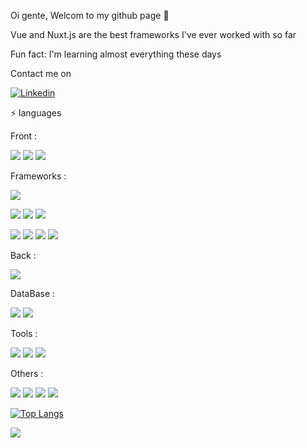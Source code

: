 Oi gente, Welcom to my github page  👋


Vue and Nuxt.js are the best frameworks I've ever worked with so far 

Fun fact: I'm learning almost everything these days 

Contact me on 

<a href="https://www.linkedin.com/in/ahmed-abu-meis/">
  <img alt="Linkedin" src="https://img.shields.io/badge/linkedin-0077B5?logo=linkedin&logoColor=white&style=for-the-badge"/>
</a>








⚡ languages

Front :

<img src= "https://img.shields.io/badge/HTML5-E34F26?style=for-the-badge&logo=html5&logoColor=white"/>        <img src= "https://img.shields.io/badge/CSS3-1572B6?style=for-the-badge&logo=css3&logoColor=white"/>        <img src= "https://img.shields.io/badge/JavaScript-F7DF1E?style=for-the-badge&logo=javascript&logoColor=black"/>


Frameworks :

<img src="https://img.shields.io/badge/Vue.js-35495E?style=for-the-badge&logo=vue.js&logoColor=4FC08D"/> 

<img src="https://img.shields.io/badge/React-20232A?style=for-the-badge&logo=react&logoColor=61DAFB"/>        <img src="https://img.shields.io/badge/React_Native-20232A?style=for-the-badge&logo=react&logoColor=61DAFB"/>       <img src="https://img.shields.io/badge/Bootstrap-563D7C?style=for-the-badge&logo=bootstrap&logoColor=white"/>

<img src="https://img.shields.io/badge/Redux-593D88?style=for-the-badge&logo=redux&logoColor=white"/>       <img src="	https://img.shields.io/badge/jQuery-0769AD?style=for-the-badge&logo=jquery&logoColor=white"/> <img src="https://img.shields.io/badge/Express.js-404D59?style=for-the-badge"/>       <img src="https://img.shields.io/badge/jQuery-0769AD?style=for-the-badge&logo=jquery&logoColor=white"/>


Back :

<img src="https://img.shields.io/badge/Node.js-43853D?style=for-the-badge&logo=node.js&logoColor=white"/>

DataBase :

<img src="https://img.shields.io/badge/MongoDB-4EA94B?style=for-the-badge&logo=mongodb&logoColor=white"/>       <img src="https://img.shields.io/badge/MySQL-00000F?style=for-the-badge&logo=mysql&logoColor=white"/>


Tools :

<img src= "https://img.shields.io/badge/GitHub-100000?style=for-the-badge&logo=github&logoColor=white"/>      <img src= "https://camo.githubusercontent.com/22d1116e541b7b380161ed7c77ceb24e5e88a71acbec6d9dae7a5624b23a46fd/68747470733a2f2f696d672e736869656c64732e696f2f62616467652f6769742532302d2532334630353033332e7376673f267374796c653d666f722d7468652d6261646765266c6f676f3d676974266c6f676f436f6c6f723d7768697465"/>     <img src= "https://img.shields.io/badge/Visual_Studio_Code-0078D4?style=for-the-badge&logo=visual%20studio%20code&logoColor=white"/>




Others :

<img src="https://img.shields.io/badge/Heroku-430098?style=for-the-badge&logo=heroku&logoColor=white"/>       <img src="https://img.shields.io/badge/Netlify-00C7B7?style=for-the-badge&logo=netlify&logoColor=white"/>       <img src="https://img.shields.io/badge/Slack-4A154B?style=for-the-badge&logo=slack&logoColor=white"/>       <img src="https://img.shields.io/badge/Discord-7289DA?style=for-the-badge&logo=discord&logoColor=white"/>

[![Top Langs](https://github-readme-stats.vercel.app/api/top-langs/?username=abumeis&layout=compact)](https://github.com/anuraghazra/github-readme-stats)

<img src= "https://github-readme-stats.vercel.app/api?username=abumeis&&show_icons=true&title_color=ffffff&icon_color=bb2acf&text_color=daf7dc&bg_color=151515">

